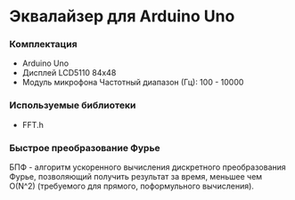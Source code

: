# Эквалайзер для Arduino Uno
### Комплектация
- Arduino Uno
- Дисплей LCD5110 84х48
- Модуль микрофона Частотный диапазон (Гц): 100 - 10000
### Используемые библиотеки
+ FFT.h
### Быстрое преобразование Фурье 
БПФ - алгоритм ускоренного вычисления дискретного преобразования Фурье, 
позволяющий получить результат за время, меньшее чем O(N^2) (требуемого для прямого, поформульного вычисления).
